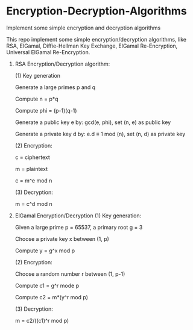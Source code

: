 # Encryption-Decryption-Algorithms
Implement some simple encryption and decryption algorithms

This repo implement some simple encryption/decryption algorithms, like RSA, ElGamal, Diffie-Hellman Key Exchange, ElGamal Re-Encryption, Universal ElGamal Re-Encryption. 

1. RSA Encryption/Decryption algorithm:

    (1) Key generation

    Generate a large primes p and q

    Compute n = p*q

    Compute phi = (p-1)(q-1)

    Generate a public key e by: gcd(e, phi), set (n, e) as public key

    Generate a private key d by: e.d ≡ 1 mod (n), set (n, d) as private key

    (2) Encryption:

    c = ciphertext

    m = plaintext

    c = m^e mod n

    (3) Decryption:

    m = c^d mod n

2. ElGamal Encryption/Decryption
    (1) Key generation:

    Given a large prime p = 65537, a primary root g = 3

    Choose a private key x between (1, p)

    Compute y = g^x mod p

    (2) Encryption:

    Choose a random number r between (1, p-1)

    Compute c1 = g^r mode p

    Compute c2 = m*(y^r mod p)

    (3) Decryption:

    m = c2/((c1)^r mod p)
